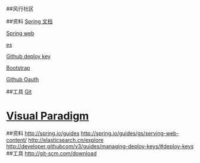 ##风行社区

##资料
[Spring 文档]( http://spring.io/guides) 

[Spring web](http://spring.io/guides/gs/serving-web-content/)

[es](http://elasticsearch.cn/explore) 

[Github deploy key](http://developer.githubcom/v3/guides/managing-deploy-keys/#deploy-keys)

[Bootstrap](http://v3.bootcss.com/getting-started/)

[Github Oauth](http://developer.github.com/apps/building-oauth-apps/creating-an-oauth-app/)

##工具
[Git](http://git-scm.com/download)

[Visual Paradigm](http://www.visual-paradigm.com)
=======
##资料
http://spring.io/guides
http://spring.io/guides/gs/serving-web-content/
http://elasticsearch.cn/explore 
http://developer.githubcom/v3/guides/managing-deploy-keys/#deploy-keys
##工具
http://git-scm.com/download

